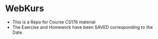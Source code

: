 # WebKurs
*   This is a Repo for Course CS176 material
*   The Exercise and Homework have been SAVED corresponding to the Date.